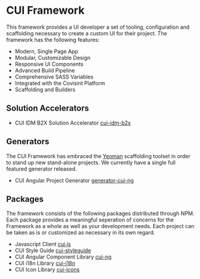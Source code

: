 # CUI Framework

This framework provides a UI developer a set of tooling, configuration and scaffolding necessary to create a custom UI for their project. The framework has the following features:

* Modern, Single Page App
* Modular, Customizable Design
* Responsive UI Components
* Advanced Build Pipeline
* Comprehensive SASS Variables
* Integrated with the Covisint Platform
* Scaffolding and Builders

## Solution Accelerators

* CUI IDM B2X Solution Accelerator [cui-idm-b2x](accelerators/cui-idm-b2x/overview.md)

## Generators

The CUI Framework has embraced the [Yeoman](http://yeoman.io/) scaffolding toolset in order to stand up new stand-alone projects.  We currently have a single full featured generator released.

* CUI Angular Project Generator [generator-cui-ng](generators/generator-cui-ng/overview.md)

## Packages

The framework consists of the following packages distributed through NPM. Each package provides a meaningful seperation of concerns for the Framework as a whole as well as your development needs.  Each project can be taken as is or customized as necessary in its own regard.

* Javascript Client [cui.js](https://cuijsinfo.run.covisintrnd.com/)
* CUI Style Guide [cui-styleguide](packages/cui-styleguide/overview.md)
* CUI Angular Component Library [cui-ng](packages/cui-ng/overview.md)
* CUI i18n Library [cui-i18n](packages/cui-i18n/overview.md)
* CUI Icon Library [cui-icons](packages/cui-icons/overview.md)






